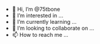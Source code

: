 - 👋 Hi, I’m @75tbone
- 👀 I’m interested in ...
- 🌱 I’m currently learning ...
- 💞️ I’m looking to collaborate on ...
- 📫 How to reach me ...

<!---
75tbone/75tbone is a ✨ special ✨ repository because its `README.md` (this file) appears on your GitHub profile.
You can click the Preview link to take a look at your changes.
--->
